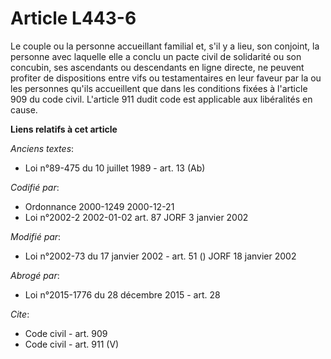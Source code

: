 # Article L443-6

Le couple ou la personne accueillant familial et, s'il y a lieu, son conjoint, la personne avec laquelle elle a conclu un
pacte civil de solidarité ou son concubin, ses ascendants ou descendants en ligne directe, ne peuvent profiter de
dispositions entre vifs ou testamentaires en leur faveur par la ou les personnes qu'ils accueillent que dans les conditions
fixées à l'article 909 du code civil. L'article 911 dudit code est applicable aux libéralités en cause.

**Liens relatifs à cet article**

_Anciens textes_:

  - Loi n°89-475 du 10 juillet 1989 - art. 13 (Ab)

_Codifié par_:

  - Ordonnance 2000-1249 2000-12-21
  - Loi n°2002-2 2002-01-02 art. 87 JORF 3 janvier 2002

_Modifié par_:

  - Loi n°2002-73 du 17 janvier 2002 - art. 51 () JORF 18 janvier 2002

_Abrogé par_:

  - Loi n°2015-1776 du 28 décembre 2015 - art. 28

_Cite_:

  - Code civil - art. 909
  - Code civil - art. 911 (V)
